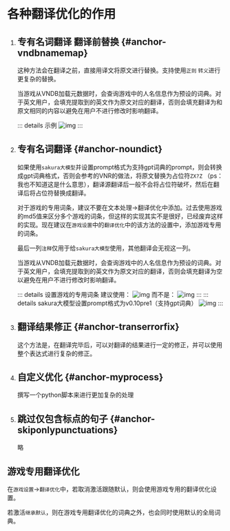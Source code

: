 # 各种翻译优化的作用

1. ## 专有名词翻译 翻译前替换 {#anchor-vndbnamemap}

    这种方法会在翻译之前，直接用译文将原文进行替换。支持使用`正则` `转义`进行更复杂的替换。

    当游戏从VNDB加载元数据时，会查询游戏中的人名信息作为预设的词典。对于英文用户，会填充提取到的英文作为原文对应的翻译，否则会填充翻译为和原文相同的内容以避免在用户不进行修改时影响翻译。

    ::: details 示例
    ![img](https://image.lunatranslator.org/zh/transoptimi/1.png)
    :::


1. ## 专有名词翻译 {#anchor-noundict}

    如果使用`sakura大模型`并设置prompt格式为支持gpt词典的prompt，则会转换成gpt词典格式，否则会参考的VNR的做法，将原文替换为占位符`ZX?Z` （ps：我也不知道这是什么意思），翻译源翻译后一般不会将占位符破坏，然后在翻译后将占位符替换成翻译。

    对于游戏的专用词条，建议不要在文本处理->翻译优化中添加。过去使用游戏的md5值来区分多个游戏的词条，但这样的实现其实不是很好，已经废弃这样的实现。现在建议在`游戏设置`中的`翻译优化`中的该方法的设置中，添加游戏专用的词条。

    最后一列`注释`仅用于给`sakura大模型`使用，其他翻译会无视这一列。
    
    当游戏从VNDB加载元数据时，会查询游戏中的人名信息作为预设的词典。对于英文用户，会填充提取到的英文作为原文对应的翻译，否则会填充翻译为空以避免在用户不进行修改时影响翻译。

    ::: details 设置游戏的专用词条
    建议使用：
    ![img](https://image.lunatranslator.org/zh/transoptimi/2.png)
    而不是：
    ![img](https://image.lunatranslator.org/zh/transoptimi/3.png)
    :::
    ::: details sakura大模型设置prompt格式为v0.10pre1（支持gpt词典）
    ![img](https://image.lunatranslator.org/zh/transoptimi/4.png)
    :::

1. ## 翻译结果修正 {#anchor-transerrorfix}

    这个方法是，在翻译完毕后，可以对翻译的结果进行一定的修正，并可以使用整个表达式进行复杂的修正。

1. ## 自定义优化 {#anchor-myprocess}

    撰写一个python脚本来进行更加复杂的处理

1. ## 跳过仅包含标点的句子 {#anchor-skiponlypunctuations}

    略

## 游戏专用翻译优化

在`游戏设置`->`翻译优化`中，若取消激活跟随默认，则会使用游戏专用的翻译优化设置。

若激活`继承默认`，则在游戏专用翻译优化的词典之外，也会同时使用默认的全局词典。